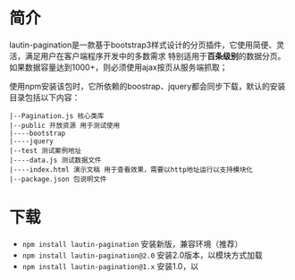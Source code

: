 # 简介

lautin-pagination是一款基于bootstrap3样式设计的分页插件，它使用简便、灵活，满足用户在客户端程序开发中的多数需求  特别适用于**百条级别**的数据分页。如果数据容量达到1000+，则必须使用ajax按页从服务端抓取；

使用npm安装该包时，它所依赖的boostrap、jquery都会同步下载，默认的安装目录包括以下内容：

```text
|--Pagination.js 核心类库
|--public 开放资源 用于测试使用
|----bootstrap
|----jquery
|--test 测试案例地址
|----data.js 测试数据文件
|----index.html 演示文稿 用于查看效果，需要以http地址运行以支持模块化
|--package.json 包说明文件
```




# 下载

+  `npm install lautin-pagination` 安装新版，兼容环境（推荐）
+  `npm install lautin-pagination@2.0`  安装2.0版本，以模块方式加载
+  `npm install lautin-pagination@1.x` 安装1.0，以<script>引入



# 使用

# V2.1

兼容es6模块与es5 Web两种环境，用户可以自由选择：

+ `<script src="./node_modules/lautin-pagination/Pagination-web.js"></script>`
+ `import Pagination from Pagination.js`



## V2.0

v2.0版本经过重构，采用`es6+模块化`，支持以`import`方式导入类库。功能上主要是在callback函数中增加了render方法，将页码栏的渲染交由核心方法来实现，这样避免动态渲染时分页器无法正常绑定事件，该修改主要针对MVVM模型中响应式DOM中无法实现事件绑定的完善。

```html
<link rel="stylesheet" href="../public/bootstrap/dist/css/bootstrap.min.css">

<div id="cont">
    <!-- 数据显示区域 -->
</div>

<div id="pgbr">
    <!-- 页码栏位置 -->
</div>
```

```html
<script src="../public/jquery/dist/jquery.js"></script>
<script type="module">
	//加载核心类文件
    import Pagination from '../Pagination.js';

    $.ajax({
        type : "get",
        url : "./data.json",
        success (result) {
            show(result);
        }
    });

    function show(resource) {
        //对数据进行分页显示
        Pagination({
            total: resource,
            length : 5,
            theme : "${header} ${first} ${prev} ${pages} ${next} ${last}",
            callback: function (data, render) {
                var table = `<table class='table table-striped .table-hover'>   
                        <thead>
                        <tr>
                        	<th>#</th><th>name</th><th>description</th>
                        </tr>
                    </thead><tbody>`;
                //遍历截取出来的数据 然后组装到table的tr中
                data.forEach(function (item, index, arr) {
                    table += `<tr>
                            <td>${item.gid}</td>
                            <td>${item.gname.padEnd(20, "...")}</td>
                            <td>${item.gdesc.padEnd(30, "...")}</td>
                         </tr>`;
                });
                table += `</tbody></table>`;
                
                //将表格数据放入页面指定区域
                cont.innerHTML = table;
                
                //页面中渲染页码栏
                render("#pgbr");
            },
        });
    }
</script>
```



## V1.0

V1.0版本主要适配浏览器环境，使用IIFE封装环境，并在全局导出`Pagination`

+ 在页面中 引入Pagination类文件：

```javascript
<script src="./node_modules/lautin-pagination/libs/Pagination.js"></script>
```



+ 加载boostrap3样式文件，注意版本：

```javascript
<link rel="stylesheet" href="./node_modules//bootstrap/dist/css/bootstrap.min.css">
```



+ 设置存放数据和页码栏的容器：

```html
<div class="container">
    <!--存放分页数据的容器-->
</div>

<div class="pgbr">
    <!--显示页码栏的位置-->
</div>
```



+ 在业务流中 调用Pagination()方法：

```javascript
$.ajax({
    type : 
    url : 
    data : 
    dataType : 
    success (result) {
    	//result为请求到的接口数据 需要进行分页
    	//接下来调用Pagination方法进行数据分页
    	Pagination({
            total : result,	//分页总数据
            length : 10,	//每页显示长度
            callback (data, pager) {
                //data为分页后的数据，对象集合数据的形式
                //pager为组装好的页码栏，一个完整的字符串
                //数据需要根据用户需求渲染之后放入container中
                //页码栏直接放入pgbr中即可
                
                //todo here
                
            }
            
        })
    
	},
});
```


# 配置

## 必要参数

+ total ：要分页的总数据，百条左右即可，不宜过大，必须是对象集合数组形式，形如：

  `[{gid : 1, gname : '鼠标'}, {gid : 2, gname : '电视机'}, {gid :3, gname : '连衣裙'}]`

+ callback ： 接收分页数据和页码栏的回调函数，该方法需要接收两个参数：data和pager

  ```javascript
  Pagination({
      total : [],
      callback (data, pager) {
          
      }
  })
  ```

  

## 可选参数

+ length ：每页显示的数据长度，默认为10

+ theme：分页栏主题样式，它的默认值为：

  `'${header} ${first} ${prev} ${pages} ${next} ${last}'`，表示显示全部分页信息。可以指定部分，例如 只显示 [上一页，页码栏，下一页] 这三个部分，则设置该选项的值为：

  `${prev} ${pages} ${next}`

+ size ： 页码栏弹性伸缩，默认为常规大小，可以配置`pagination-lg`（放大）和`pagination-sm`（缩小）